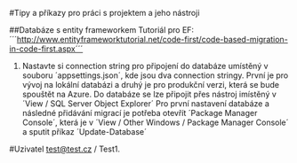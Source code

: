 ﻿#Tipy a příkazy pro práci s projektem a jeho nástroji

##Databáze s entity frameworkem
Tutoriál pro EF: ´´´http://www.entityframeworktutorial.net/code-first/code-based-migration-in-code-first.aspx´´´
1) Nastavte si connection string pro připojení do databáze umístěný v souboru ´appsettings.json´, kde jsou dva connection stringy. 
První je pro vývoj na lokální databázi a druhý je pro produkční verzi, která se bude spouštět na Azure.
Do databáze se lze připojit přes nástroj imístěný v ´View / SQL Server Object Explorer´
Pro první nastavení databáze a následné přidávání migrací je potřeba otevřít ´Package Manager Console´, 
která je v ´View / Other Windows / Package Manager Console´ a sputit příkaz ´Update-Database´

#Uzivatel
test@test.cz / Test1.